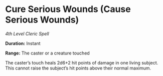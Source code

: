 # Cure Serious Wounds (Cause Serious Wounds)

*4th Level Cleric Spell*

**Duration:** Instant

**Range:** The caster or a creature touched

The caster’s touch heals 2d6+2 hit points of damage in one living subject. This cannot raise the subject’s hit points above their normal maximum.